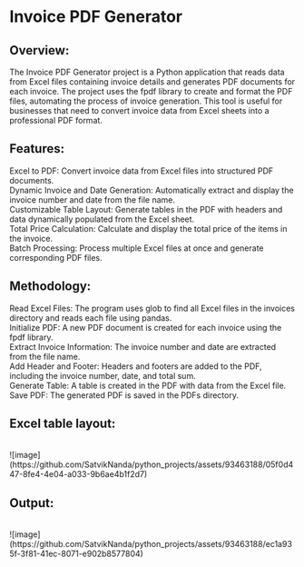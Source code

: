 # Invoice PDF Generator

## Overview:
The Invoice PDF Generator project is a Python application that reads data from Excel files containing invoice details and generates PDF documents for each invoice. The project uses the fpdf library to create and format the PDF files, automating the process of invoice generation. This tool is useful for businesses that need to convert invoice data from Excel sheets into a professional PDF format.

## Features:
Excel to PDF: Convert invoice data from Excel files into structured PDF documents.<br>
Dynamic Invoice and Date Generation: Automatically extract and display the invoice number and date from the file name.<br>
Customizable Table Layout: Generate tables in the PDF with headers and data dynamically populated from the Excel sheet.<br>
Total Price Calculation: Calculate and display the total price of the items in the invoice.<br>
Batch Processing: Process multiple Excel files at once and generate corresponding PDF files.<br>

## Methodology:

Read Excel Files: The program uses glob to find all Excel files in the invoices directory and reads each file using pandas.<br>
Initialize PDF: A new PDF document is created for each invoice using the fpdf library.<br>
Extract Invoice Information: The invoice number and date are extracted from the file name.<br>
Add Header and Footer: Headers and footers are added to the PDF, including the invoice number, date, and total sum.<br>
Generate Table: A table is created in the PDF with data from the Excel file.<br>
Save PDF: The generated PDF is saved in the PDFs directory.<br>

## Excel table layout:
<br>
![image](https://github.com/SatvikNanda/python_projects/assets/93463188/05f0d447-8fe4-4e04-a033-9b6ae4b1f2d7)


## Output:
<br>
![image](https://github.com/SatvikNanda/python_projects/assets/93463188/ec1a935f-3f81-41ec-8071-e902b8577804)

